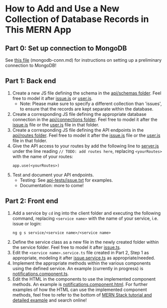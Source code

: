 # How to Add and Use a New Collection of Database Records in This MERN App

## Part 0: Set up connection to MongoDB
See [this file](https://github.com/comp426-2022-spring/a99-polaris/blob/main/docs/planning/how-to-add-and-use-collection-mern/mongodb-conn.md) (mongodb-conn.md) for instructions on setting up a preliminary connection to MongoDB!

## Part 1: Back end
1. Create a new JS file defining the schema in the [api/schemas folder](https://github.com/comp426-2022-spring/a99-polaris/tree/main/api/schemas). Feel free to model it after [issue.js](https://github.com/comp426-2022-spring/a99-polaris/blob/main/api/schemas/issue.js) or [user.js](https://github.com/comp426-2022-spring/a99-polaris/blob/main/api/schemas/user.js).
    - Note: Please make sure to specify a different collection than 'issues', to ensure that the records are kept separate within the database.
2. Create a corresponding JS file defining the appropriate database connection in the [api/connections folder](https://github.com/comp426-2022-spring/a99-polaris/tree/main/api/connections). Feel free to model it after the [issue.js](https://github.com/comp426-2022-spring/a99-polaris/blob/main/api/connections/issue.js) file or the [user.js](https://github.com/comp426-2022-spring/a99-polaris/blob/main/api/connections/user.js) file in that folder.
3. Create a corresponding JS file defining the API endpoints in the [api/routes folder](https://github.com/comp426-2022-spring/a99-polaris/tree/main/api/routes). Feel free to model it after the [issue.js](https://github.com/comp426-2022-spring/a99-polaris/blob/main/api/routes/issue.js) file or the [user.js](https://github.com/comp426-2022-spring/a99-polaris/blob/main/api/routes/user.js) file in that folder.
4. Give the API access to your routes by add the following line to [server.js](https://github.com/comp426-2022-spring/a99-polaris/blob/main/api/server.js) under the line reading `// TODO: add routes here`, replacing `<yourRoutes>` with the name of your routes:
    ```
    app.use(<yourRoutes>)
    ```
5. Test and document your API endpoints. 
    - Testing: See [api-tests/issue.txt](https://github.com/comp426-2022-spring/a99-polaris/blob/main/docs/planning/how-to-add-and-use-collection-mern/api-tests/issue.txt) for examples.
    - Documentation: more to come!

## Part 2: Front end
1. Add a service by `cd` ing into the client folder and executing the following command, replacing `<service name>` with the name of your service, i.e. issue or login:
    ```
    ng g s service/<service name>/<service name>
    ```
2. Define the service class as a new file in the newly created folder within the service folder. Feel free to model it after [issue.ts](https://github.com/comp426-2022-spring/a99-polaris/blob/main/client/src/app/service/issue/issue.ts).
3. Edit the `<service name>.service.ts` file created in Part 2, Step 1 as appropriate, modeling it after [issue.service.ts](https://github.com/comp426-2022-spring/a99-polaris/blob/main/client/src/app/service/issue/issue.service.ts) as appropriate/needed.
4. Implement the appropriate methods within the various components using the defined service. An example (currently in progress) is [notifications.component.ts](https://github.com/comp426-2022-spring/a99-polaris/blob/main/client/src/app/notifications/notifications.component.ts).
5. Edit the HTML in the components to use the implemented component methods. An example is [notifications.component.html](https://github.com/comp426-2022-spring/a99-polaris/blob/main/client/src/app/notifications/notifications.component.html). For further examples of how the HTML can use the implemented component methods, feel free to refer to the bottom of [MERN Stack tutorial and detailed example](https://www.positronx.io/build-angular-crud-application-with-nodejs-and-express-rest-api/) and search online!
